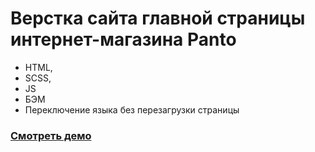 # Верстка сайта главной страницы интернет-магазина Panto
- HTML,
- SCSS,
- JS
- БЭМ
- Переключение языка без перезагрузки страницы

### [Смотреть демо](https://artimiti.github.io/panto/)
